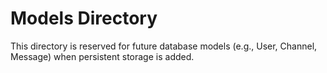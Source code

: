 # Models Directory

This directory is reserved for future database models (e.g., User, Channel, Message) when persistent storage is added.
